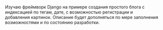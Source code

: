Изучаю фреймворк Django на примере создания простого блога с индексацией по тегам, дате, с возможностью регистрации и добавления картинок.
Описание будет дополняться по мере заполнения возможностями и по состоянию разработки.
